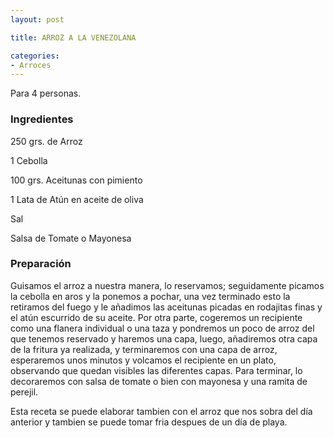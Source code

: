 ```yaml
---
layout: post

title: ARROZ A LA VENEZOLANA

categories:
- Arroces
---
```

Para 4 personas.

<h3>Ingredientes</h3>
250 grs. de Arroz

1 Cebolla

100 grs. Aceitunas con pimiento

1 Lata de Atún en aceite de oliva

Sal

Salsa de Tomate o Mayonesa

<h3>Preparación</h3>
Guisamos el arroz a nuestra manera, lo reservamos; seguidamente picamos la cebolla en aros y la ponemos a pochar, una vez terminado esto la retiramos del fuego y le añadimos las aceitunas picadas en rodajitas finas y el atún escurrido de su aceite. Por otra parte, cogeremos un recipiente como una flanera individual o una taza y pondremos un poco de arroz del que tenemos reservado y haremos una capa, luego, añadiremos otra capa de la fritura ya realizada, y terminaremos con una capa de arroz, esperaremos unos minutos y volcamos el recipiente en un plato, observando que quedan visibles las diferentes capas. Para terminar, lo decoraremos con salsa de tomate o bien con mayonesa y una ramita de perejil.

Esta receta se puede elaborar tambien con el arroz que nos sobra del día anterior y tambien se puede tomar fria despues de un día de playa.
